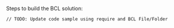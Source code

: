 ﻿Steps to build the BCL solution:

```
// TODO: Update code sample using require and BCL File/Folder
```
